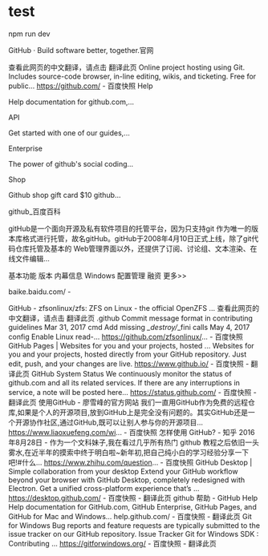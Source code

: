 # test

npm run dev


GitHub · Build software better, together.官网

查看此网页的中文翻译，请点击 翻译此页
Online project hosting using Git. Includes source-code browser, in-line editing, wikis, and ticketing. Free for public...
https://github.com/  - 百度快照
Help

Help documentation for github.com,...

API

Get started with one of our guides,...

Enterprise

The power of github's social coding...

Shop

Github shop gift card $10 github...

github_百度百科

gitHub是一个面向开源及私有软件项目的托管平台，因为只支持git 作为唯一的版本库格式进行托管，故名gitHub。gitHub于2008年4月10日正式上线，除了git代码仓库托管及基本的 Web管理界面以外，还提供了订阅、讨论组、文本渲染、在线文件编辑...

基本功能 版本 内幕信息 Windows 配置管理 融资 更多>>

baike.baidu.com/  - 

GitHub - zfsonlinux/zfs: ZFS on Linux - the official OpenZFS ...
查看此网页的中文翻译，请点击 翻译此页
.github Commit message format in contributing guidelines Mar 31, 2017 cmd Add missing *_destroy/*_fini calls May 4, 2017 config Enable Linux read-...
https://github.com/zfsonlinux/...  - 百度快照
GitHub Pages | Websites for you and your projects, hosted ...
Websites for you and your projects, hosted directly from your GitHub repository. Just edit, push, and your changes are live.
https://www.github.io/  - 百度快照 - 翻译此页
GitHub System Status
We continuously monitor the status of github.com and all its related services. If there are any interruptions in service, a note will be posted here...
https://status.github.com/  - 百度快照 - 翻译此页
使用GitHub - 廖雪峰的官方网站
我们一直用GitHub作为免费的远程仓库,如果是个人的开源项目,放到GitHub上是完全没有问题的。其实GitHub还是一个开源协作社区,通过GitHub,既可以让别人参与你的开源项目...
https://www.liaoxuefeng.com/wi...  - 百度快照
怎样使用 GitHub? - 知乎
2016年8月28日 -  作为一个文科妹子,我在看过几乎所有热门 github 教程之后依旧一头雾水,在近半年的摸索中终于明白啦~新年初,把自己纯小白的学习经验分享一下吧!#什么...
https://www.zhihu.com/question...  - 百度快照
GitHub Desktop | Simple collaboration from your desktop
Extend your GitHub workflow beyond your browser with GitHub Desktop, completely redesigned with Electron. Get a unified cross-platform experience that’s ...
https://desktop.github.com/  - 百度快照 - 翻译此页
github 帮助 - GitHub Help
Help documentation for GitHub.com, GitHub Enterprise, GitHub Pages, and GitHub for Mac and Windows…
help.github.com/  - 百度快照 - 翻译此页
Git for Windows
Bug reports and feature requests are typically submitted to the issue tracker on our GitHub repository. Issue Tracker Git for Windows SDK : Contributing ...
https://gitforwindows.org/  - 百度快照 - 翻译此页